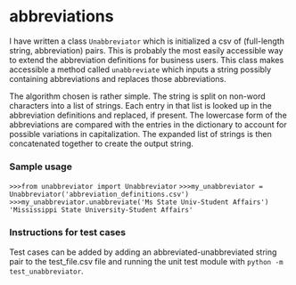 # abbreviations
I have written a class `Unabbreviator` which is initialized a csv of (full-length string, abbreviation) pairs. This is probably the most easily accessible way to extend the abbreviation definitions for business users. This class makes accessible a method called `unabbreviate` which inputs a string possibly containing abbreviations and replaces those abbreviations.

The algorithm chosen is rather simple. The string is split on non-word characters into a list of strings. Each entry in that list is looked up in the abbreviation definitions and replaced, if present. The lowercase form of the abbreviations are compared with the entries in the dictionary to account for possible variations in capitalization. The expanded list of strings is then concatenated together to create the output string.
 
### Sample usage
`>>>from unabbreviator import Unabbreviator`
`>>>my_unabbreviator = Unabbreviator('abbreviation_definitions.csv')`
`>>>my_unabbreviator.unabbreviate('Ms State Univ-Student Affairs')`
`'Mississippi State University-Student Affairs'`

### Instructions for test cases
Test cases can be added by adding an abbreviated-unabbreviated string pair to the test_file.csv file and running the unit test module with `python -m test_unabbreviator`.
